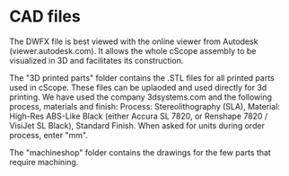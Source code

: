 # CAD files

The DWFX file is best viewed with the online viewer from Autodesk (viewer.autodesk.com). It allows the whole cScope assembly to be visualized in 3D and facilitates its construction.

The "3D printed parts" folder contains the .STL files for all printed parts used in cScope. These files can be uplaoded and used directly for 3d printing. We have used the company 3dsystems.com and the following process, materials and finish: Process: Stereolithography (SLA), Material: High-Res ABS-Like Black (either Accura SL 7820, or Renshape 7820 / VisiJet SL Black), Standard Finish. When asked for units during order process, enter "mm". 

The "machineshop" folder contains the drawings for the few parts that require machining.
